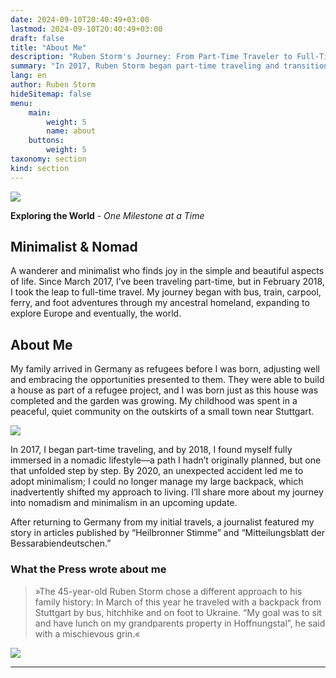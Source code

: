 ```yaml
---
date: 2024-09-10T20:40:49+03:00
lastmod: 2024-09-10T20:40:49+03:00
draft: false
title: "About Me"
description: "Ruben Storm's Journey: From Part-Time Traveler to Full-Time Nomad and Minimalist"
summary: "In 2017, Ruben Storm began part-time traveling and transitioned to full-time nomadism in 2018. An unexpected accident in 2020 led him to adopt a minimalist lifestyle. Explore Ruben’s journey through nomadism and minimalism and learn more about his unique experiences."
lang: en
author: Ruben Storm
hideSitemap: false
menu: 
    main:
        weight: 5
        name: about
    buttons:
        weight: 5
taxonomy: section
kind: section
---
```

![][HeaderImage]

**Exploring the World** - *One Milestone at a Time*

## Minimalist & Nomad

A wanderer and minimalist who finds joy in the simple and beautiful aspects of life. Since March 2017, I’ve been traveling part-time, but in February 2018, I took the leap to full-time travel. My journey began with bus, train, carpool, ferry, and foot adventures through my ancestral homeland, expanding to explore Europe and eventually, the world.

## About Me

My family arrived in Germany as refugees before I was born, adjusting well and embracing the opportunities presented to them. They were able to build a house as part of a refugee project, and I was born just as this house was completed and the garden was growing. My childhood was spent in a peaceful, quiet community on the outskirts of a small town near Stuttgart.

![][defMeCenterImage]

In 2017, I began part-time traveling, and by 2018, I found myself fully immersed in a nomadic lifestyle—a path I hadn’t originally planned, but one that unfolded step by step. By 2020, an unexpected accident led me to adopt minimalism; I could no longer manage my large backpack, which inadvertently shifted my approach to living. I’ll share more about my journey into nomadism and minimalism in an upcoming update.

After returning to Germany from my initial travels, a journalist featured my story in articles published by “Heilbronner Stimme” and “Mitteilungsblatt der Bessarabiendeutschen.”


### What the Press wrote about me
> »The 45-year-old Ruben Storm chose a different approach to his family history: In March of this year he traveled with a backpack from Stuttgart by bus, hitchhike and on foot to Ukraine. “My goal was to sit and have lunch on my grandparents property in Hoffnungstal”, he said with a mischievous grin.« 


![][defMeBottomImage]

---

[HeaderImage]: /images/me/PXL_20220216_131549191.webp
[defMeCenterImage]: /images/me/PXL_20231214_094800709-scaled.webp
[defMeBottomImage]: /images/me/IMG_20170403_122826.webp